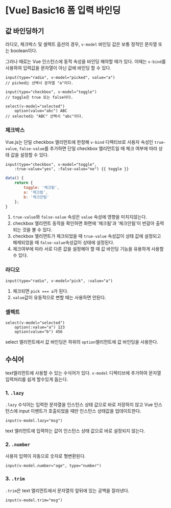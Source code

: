 # [Vue] Basic16 폼 입력 바인딩

## 값 바인딩하기

라디오, 체크박스 및 셀렉트 옵션의 경우, `v-model` 바인딩 값은 보통 정적인 문자열 또는 boolean이다.

그러나 때로는 Vue 인스턴스에 동적 속성을 바인딩 해야할 때가 있다.
이때는 `v-bind`를 사용하여 입력값을 문자열이 아닌 값에 바인딩 할 수 있다.
```pug
input(type="radio", v-model="picked", value="a")
// picked는 선택시 문자열 "a"이다.

input(type="checkbox", v-model="toggle")
// toggle은 true 또는 false이다.

select(v-model="selected")
	option(value="abc") ABC
// selected는 "ABC" 선택시 "abc"이다.
```

### 체크박스

Vue.js는 단일 checkbox 엘리먼트에 한정해 `v-bind` 디렉티브로 사용자 속성인 `true-value`, `false-value`를 추가하면 단일 checkbox 엘리먼트일 때 체크 여부에 따라 상태 값을 설정할 수 있다.
```pug
input(type="checkbox", v-model="toggle",
	:true-value="yes", :false-value="no") {{ toggle }}
```
```js
data() {
	return {
		toggle: '체크됨',
		a: '체크됨',
		b: '체크안됨'
	};
}
```
1. `true-value`와 `false-value` 속성은 `value` 속성에 영향을 미치지않는다.
2. checkbox 엘리먼트 동작을 확인하면 화면에 '체크됨'과 '체크안됨'이 번갈아 출력되는 것을 볼 수 있다.
3. checkbox 엘리먼트가 체크되었을 때 `true-value` 속성값이 상태 값에 설정되고
해제되었을 때 `false-value`속성값이 상태에 설정된다.
4. 체크여부에 따라 서로 다른 값을 설정해야 할 때 값 바인딩 기능을 유용하게 사용할 수 있다.

### 라디오

```pug
input(type="radio", v-model="pick", :value="a")
```
1. 체크되면 `pick === a`가 된다.
2. `value`값이 유동적으로 변할 때는 사용하면 안된다.

### 셀렉트

```pug
select(v-model="selected")
	option(:value="a") 123
	option(value="b") 456
```
select 엘리먼트에서 값 바인딩은 하위의 `option`엘리먼트에 값 바인딩을 사용한다.

## 수식어

text엘리먼트에 사용할 수 있는 수식어가 있다.
`v-model` 디렉티브에 추가하여 문자열 입력처리를 쉽게 할수있게 돕는다.

### 1. `.lazy`

`.lazy` 수식어는 입력한 문자열을 인스턴스 상태 값으로 바로 저장하지 않고 Vue 인스턴스에 input 이벤트가 호출되었을 때만 인스턴스 상태값을 업데이트한다.

```pug
input(v-model.lazy="msg")
```
text 엘리먼트에 입력하는 값이 인스턴스 상태 값으로 바로 설정되지 않는다.

### 2. `.number`

사용자 입력이 자동으로 숫자로 형변환된다.
```pug
input(v-model.number="age", type="number")
```

### 3. `.trim`

`.trim`은 text 엘리먼트에서 문자열의 앞뒤에 있는 공백을 잘라낸다.
```pug
input(v-model.trim="msg")
```
